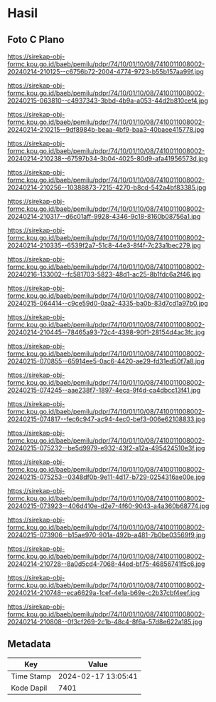 # Hasil

## Foto C Plano

https://sirekap-obj-formc.kpu.go.id/baeb/pemilu/pdpr/74/10/01/10/08/7410011008002-20240214-210125--c6756b72-2004-4774-9723-b55b157aa99f.jpg

https://sirekap-obj-formc.kpu.go.id/baeb/pemilu/pdpr/74/10/01/10/08/7410011008002-20240215-063810--c4937343-3bbd-4b9a-a053-44d2b810cef4.jpg

https://sirekap-obj-formc.kpu.go.id/baeb/pemilu/pdpr/74/10/01/10/08/7410011008002-20240214-210215--9df8984b-beaa-4bf9-baa3-40baee415778.jpg

https://sirekap-obj-formc.kpu.go.id/baeb/pemilu/pdpr/74/10/01/10/08/7410011008002-20240214-210238--67597b34-3b04-4025-80d9-afa41956573d.jpg

https://sirekap-obj-formc.kpu.go.id/baeb/pemilu/pdpr/74/10/01/10/08/7410011008002-20240214-210256--10388873-7215-4270-b8cd-542a4bf83385.jpg

https://sirekap-obj-formc.kpu.go.id/baeb/pemilu/pdpr/74/10/01/10/08/7410011008002-20240214-210317--d6c01aff-9928-4346-9c18-8160b08756a1.jpg

https://sirekap-obj-formc.kpu.go.id/baeb/pemilu/pdpr/74/10/01/10/08/7410011008002-20240214-210335--6539f2a7-51c8-44e3-8f4f-7c23a1bec279.jpg

https://sirekap-obj-formc.kpu.go.id/baeb/pemilu/pdpr/74/10/01/10/08/7410011008002-20240216-133002--fc581703-5823-48d1-ac25-8b1fdc6a2f46.jpg

https://sirekap-obj-formc.kpu.go.id/baeb/pemilu/pdpr/74/10/01/10/08/7410011008002-20240215-064414--c9ce59d0-0aa2-4335-ba0b-83d7cd1a97b0.jpg

https://sirekap-obj-formc.kpu.go.id/baeb/pemilu/pdpr/74/10/01/10/08/7410011008002-20240214-210445--78465a93-72c4-4398-90f1-28154d4ac3fc.jpg

https://sirekap-obj-formc.kpu.go.id/baeb/pemilu/pdpr/74/10/01/10/08/7410011008002-20240215-070855--65914ee5-0ac6-4420-ae29-fd31ed50f7a8.jpg

https://sirekap-obj-formc.kpu.go.id/baeb/pemilu/pdpr/74/10/01/10/08/7410011008002-20240215-074245--aae238f7-1897-4eca-9f4d-ca4dbcc13f41.jpg

https://sirekap-obj-formc.kpu.go.id/baeb/pemilu/pdpr/74/10/01/10/08/7410011008002-20240215-074817--fec6c947-ac94-4ec0-bef3-006e62108833.jpg

https://sirekap-obj-formc.kpu.go.id/baeb/pemilu/pdpr/74/10/01/10/08/7410011008002-20240215-075232--be5d9979-e932-43f2-a12a-495424510e3f.jpg

https://sirekap-obj-formc.kpu.go.id/baeb/pemilu/pdpr/74/10/01/10/08/7410011008002-20240215-075253--0348df0b-9e11-4d17-b729-0254316ae00e.jpg

https://sirekap-obj-formc.kpu.go.id/baeb/pemilu/pdpr/74/10/01/10/08/7410011008002-20240215-073923--406d410e-d2e7-4f60-9043-a4a360b68774.jpg

https://sirekap-obj-formc.kpu.go.id/baeb/pemilu/pdpr/74/10/01/10/08/7410011008002-20240215-073906--b15ae970-901a-492b-a481-7b0be03569f9.jpg

https://sirekap-obj-formc.kpu.go.id/baeb/pemilu/pdpr/74/10/01/10/08/7410011008002-20240214-210728--8a0d5cd4-7068-44ed-bf75-46856741f5c6.jpg

https://sirekap-obj-formc.kpu.go.id/baeb/pemilu/pdpr/74/10/01/10/08/7410011008002-20240214-210748--eca6629a-1cef-4e1a-b69e-c2b37cbf4eef.jpg

https://sirekap-obj-formc.kpu.go.id/baeb/pemilu/pdpr/74/10/01/10/08/7410011008002-20240214-210808--0f3cf269-2c1b-48c4-8f6a-57d8e622a185.jpg


## Metadata

| Key        | Value               |
| ---------- | ------------------- |
| Time Stamp | 2024-02-17 13:05:41 |
| Kode Dapil | 7401                |



